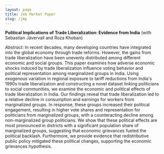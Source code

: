 ```yaml
---
layout: page
title: Job Market Paper
slug: /jmp
---
```


**Political Implications of Trade Liberalization: Evidence from India** (with Sebastian J&auml;vervall and Roza Khoban)

*Abstract*: In recent decades, many developing countries have integrated into the global economy through trade reforms. However, the gains from trade liberalization have been unevenly distributed among different economic and social groups. This paper examines how adverse economic shocks induced by trade liberalization influence voting behavior and political representation among marginalized groups in India. Using exogenous variation in regional exposure to tariff reductions from India's 1990s trade liberalization and constructing a novel dataset linking politicians to social communities, we examine the economic and political effects of trade liberalization in India. Our findings reveal that trade liberalization led to a relative decline in consumption and earnings for workers from marginalized groups. In response, these groups increased their political engagement, resulting in higher vote shares and representation for politicians from marginalized groups, with a counteracting decline among non-marginalized group politicians. We show that these political effects are most pronounced in districts with a significant population share of marginalized groups, suggesting that economic grievances fueled the political backlash. Furthermore, we provide evidence that redistributive public policy mitigated these political changes, supporting the economic grievances hypothesis.